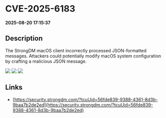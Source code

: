 # CVE-2025-6183

**2025-08-20 17:15:37**

## Description
The StrongDM macOS client incorrectly processed JSON-formatted messages. Attackers could potentially modify macOS system configuration by crafting a malicious JSON message.

![](https://img.shields.io/static/v1?label=Score&message=7.0&color=red)
![](https://img.shields.io/static/v1?label=Severity&message=HIGH&color=red)
![](https://img.shields.io/static/v1?label=CWE&message=RCE&color=green)

## Links
- [https://security.strongdm.com/?tcuUid=56fde839-9388-4361-8d3b-9baa7b2de2ed](https://security.strongdm.com/?tcuUid=56fde839-9388-4361-8d3b-9baa7b2de2ed)
